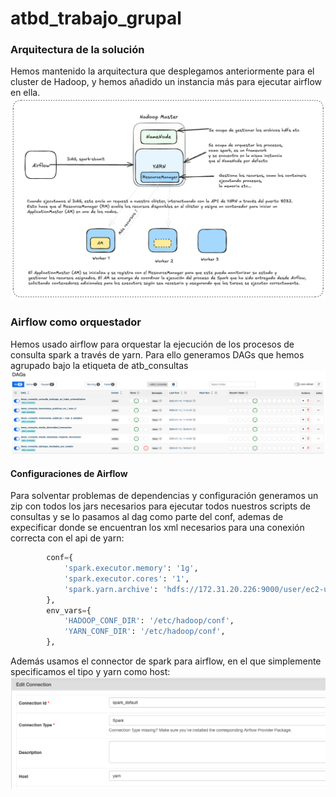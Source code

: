 # atbd_trabajo_grupal
### Arquitectura de la solución
Hemos mantenido la arquitectura que desplegamos anteriormente para el cluster de Hadoop, y hemos añadido un instancia más para ejecutar airflow en ella.
![Alt text](img/Arki-airflow-yarn.png)
### Airflow como orquestador
Hemos usado airflow para orquestar la ejecución de los procesos de consulta spark a través de yarn. Para ello generamos DAGs que hemos agrupado bajo la etiqueta de atb_consultas
![Alt text](img/airflow_dag.png)

#### Configuraciones de Airflow
Para solventar problemas de dependencias y configuración generamos un zip con todos los jars necesarios para ejecutar todos nuestros scripts de consultas y se lo pasamos al dag como parte del conf, ademas de expecificar donde se encuentran los xml necesarios para una conexión correcta con el api de yarn:
```python
        conf={
            'spark.executor.memory': '1g',
            'spark.executor.cores': '1',
            'spark.yarn.archive': 'hdfs://172.31.20.226:9000/user/ec2-user/spark-hadoop-libs.zip',
        },
        env_vars={
            'HADOOP_CONF_DIR': '/etc/hadoop/conf',
            'YARN_CONF_DIR': '/etc/hadoop/conf',
        },
```
Además usamos el connector de spark para airflow, en el que simplemente specificamos el tipo y yarn como host:
![Alt_text](img/spark_connection.png)
